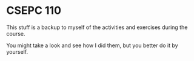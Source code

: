 
# CSEPC 110

This stuff is a backup to myself of the activities and exercises during the course.

You might take a look and see how I did them, but you better do it by yourself.
